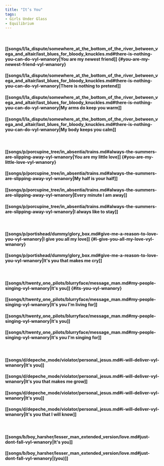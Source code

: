 ```yaml
---
title: "It’s You"
tags:
- Girls Under Glass
- Equilibrium
---
```

&nbsp;
#### [[songs/l/la_dispute/somewhere_at_the_bottom_of_the_river_between_vega_and_altair/last_blues_for_bloody_knuckles.md#there-is-nothing-you-can-do-vyl-wnanory|You are my newest friend]] {#you-are-my-newest-friend-vyl-wnanory}
#### [[songs/l/la_dispute/somewhere_at_the_bottom_of_the_river_between_vega_and_altair/last_blues_for_bloody_knuckles.md#there-is-nothing-you-can-do-vyl-wnanory|There is nothing to pretend]]
#### [[songs/l/la_dispute/somewhere_at_the_bottom_of_the_river_between_vega_and_altair/last_blues_for_bloody_knuckles.md#there-is-nothing-you-can-do-vyl-wnanory|My arms do keep you warm]]
#### [[songs/l/la_dispute/somewhere_at_the_bottom_of_the_river_between_vega_and_altair/last_blues_for_bloody_knuckles.md#there-is-nothing-you-can-do-vyl-wnanory|My body keeps you calm]]
&nbsp;
#### [[songs/p/porcupine_tree/in_absentia/trains.md#always-the-summers-are-slipping-away-vyl-wnanory|You are my little love]] {#you-are-my-little-love-vyl-wnanory}
#### [[songs/p/porcupine_tree/in_absentia/trains.md#always-the-summers-are-slipping-away-vyl-wnanory|My half is your half]]
#### [[songs/p/porcupine_tree/in_absentia/trains.md#always-the-summers-are-slipping-away-vyl-wnanory|Every minute I am away]]
#### [[songs/p/porcupine_tree/in_absentia/trains.md#always-the-summers-are-slipping-away-vyl-wnanory|I always like to stay]]
&nbsp;
#### [[songs/p/portishead/dummy/glory_box.md#give-me-a-reason-to-love-you-vyl-wnanory|I give you all my love]] {#i-give-you-all-my-love-vyl-wnanory}
#### [[songs/p/portishead/dummy/glory_box.md#give-me-a-reason-to-love-you-vyl-wnanory|It's you that makes me cry]]
&nbsp;
#### [[songs/t/twenty_one_pilots/blurryface/message_man.md#my-people-singing-vyl-wnanory|It's you]] {#its-you-vyl-wnanory}
#### [[songs/t/twenty_one_pilots/blurryface/message_man.md#my-people-singing-vyl-wnanory|It's you I'm living for]]
#### [[songs/t/twenty_one_pilots/blurryface/message_man.md#my-people-singing-vyl-wnanory|It's you]]
#### [[songs/t/twenty_one_pilots/blurryface/message_man.md#my-people-singing-vyl-wnanory|It's you I'm singing for]]
&nbsp;
#### [[songs/d/depeche_mode/violator/personal_jesus.md#i-will-deliver-vyl-wnanory|It's you]]
#### [[songs/d/depeche_mode/violator/personal_jesus.md#i-will-deliver-vyl-wnanory|It's you that makes me grow]]
#### [[songs/d/depeche_mode/violator/personal_jesus.md#i-will-deliver-vyl-wnanory|It's you]]
#### [[songs/d/depeche_mode/violator/personal_jesus.md#i-will-deliver-vyl-wnanory|It's you that I will know]]
&nbsp;
#### [[songs/b/boy_harsher/lesser_man_extended_version/love.md#just-dont-fall-vyl-wnanory|It's you]]
#### [[songs/b/boy_harsher/lesser_man_extended_version/love.md#just-dont-fall-vyl-wnanory|(you)]]
